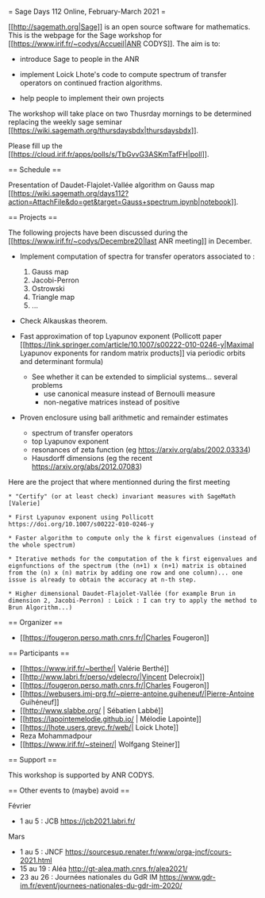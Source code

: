 = Sage Days 112 Online, February-March 2021 =

[[http://sagemath.org|Sage]] is an open source software for mathematics. This is the webpage for the Sage workshop for [[https://www.irif.fr/~codys/Accueil|ANR CODYS]]. The aim is to:

 * introduce Sage to people in the ANR

 * implement Loick Lhote's code to compute spectrum of transfer operators on continued fraction algorithms.

 * help people to implement their own projects

The workshop will take place on two Thusrday mornings to be determined replacing the weekly sage seminar [[https://wiki.sagemath.org/thursdaysbdx|thursdaysbdx]].

Please fill up the [[https://cloud.irif.fr/apps/polls/s/TbGvvG3ASKmTafFH|poll]].

== Schedule ==

Presentation of Daudet-Flajolet-Vallée algorithm on Gauss map [[https://wiki.sagemath.org/days112?action=AttachFile&do=get&target=Gauss+spectrum.ipynb|notebook]].


== Projects ==

The following projects have been discussed during the [[https://www.irif.fr/~codys/Decembre20|last ANR meeting]] in December.

 * Implement computation of spectra for transfer operators associated to :
   1. Gauss map
   2. Jacobi-Perron
   3. Ostrowski
   4. Triangle map
   5. ...

 * Check Alkauskas theorem.

 * Fast approximation of top Lyapunov exponent (Pollicott paper [[https://link.springer.com/article/10.1007/s00222-010-0246-y|Maximal Lyapunov exponents for random matrix products]] via periodic orbits and determinant formula)
   * See whether it can be extended to simplicial systems... several problems
     * use canonical measure instead of Bernoulli measure
     * non-negative matrices instead of positive

 * Proven enclosure using ball arithmetic and remainder estimates
   * spectrum of transfer operators
   * top Lyapunov exponent
   * resonances of zeta function (eg https://arxiv.org/abs/2002.03334)
   * Hausdorff dimensions (eg the recent https://arxiv.org/abs/2012.07083)

Here are the project that where mentionned during the first meeting

    * "Certify" (or at least check) invariant measures with SageMath [Valerie]

    * First Lyapunov exponent using Pollicott https://doi.org/10.1007/s00222-010-0246-y

    * Faster algorithm to compute only the k first eigenvalues (instead of the whole spectrum)

    * Iterative methods for the computation of the k first eigenvalues and eignfunctions of the spectrum (the (n+1) x (n+1) matrix is obtained from the (n) x (n) matrix by adding one row and one column)... one issue is already to obtain the accuracy at n-th step.

    * Higher dimensional Daudet-Flajolet-Vallée (for example Brun in dimension 2, Jacobi-Perron) : Loïck : I can try to apply the method to Brun Algorithm...)

== Organizer ==

 * [[https://fougeron.perso.math.cnrs.fr/|Charles Fougeron]]

== Participants ==

 * [[https://www.irif.fr/~berthe/| Valérie Berthé]]
 * [[http://www.labri.fr/perso/vdelecro/|Vincent Delecroix]]
 * [[https://fougeron.perso.math.cnrs.fr/|Charles Fougeron]]
 * [[https://webusers.imj-prg.fr/~pierre-antoine.guiheneuf/|Pierre-Antoine Guihéneuf]]
 * [[http://www.slabbe.org/ | Sébatien Labbé]]
 * [[https://lapointemelodie.github.io/ | Mélodie Lapointe]]
 * [[https://lhote.users.greyc.fr/web/| Loick Lhote]]
 * Reza Mohammadpour
 * [[https://www.irif.fr/~steiner/| Wolfgang Steiner]]



== Support ==

This workshop is supported by ANR CODYS.

== Other events to (maybe) avoid ==


Février

 * 1 au 5 : JCB
   https://jcb2021.labri.fr/

Mars

 * 1 au 5 : JNCF
   https://sourcesup.renater.fr/www/orga-jncf/cours-2021.html
 * 15 au 19 : Aléa
    http://gt-alea.math.cnrs.fr/alea2021/
 * 23 au 26 : Journées nationales du GdR IM
   https://www.gdr-im.fr/event/journees-nationales-du-gdr-im-2020/
